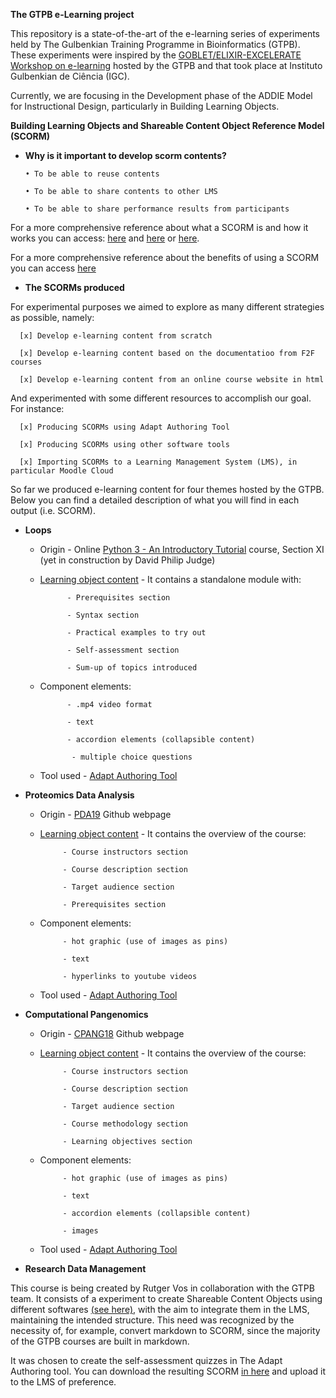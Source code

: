 **The GTPB e-Learning project**

This repository is a state-of-the-art of the e-learning series of experiments held by The Gulbenkian Training Programme in Bioinformatics (GTPB). 
These experiments were inspired by the [GOBLET/ELIXIR-EXCELERATE Workshop on e-learning](https://github.com/alexcaetano/GTPB_Elearning/blob/master/GOBLET_ELIXIR_Workshop_elearning_SaraPetiz_21112017.pdf) hosted by the GTPB and that took place at Instituto Gulbenkian de Ciência (IGC). 

Currently, we are focusing in the Development phase of the ADDIE Model for Instructional Design, particularly in Building Learning Objects.





**Building Learning Objects and Shareable Content Object Reference Model (SCORM)**



- **Why is it important to develop scorm contents?**

      • To be able to reuse contents
    
      • To be able to share contents to other LMS
    
      • To be able to share performance results from participants
    

For a more comprehensive reference about what a SCORM is and how it works you can access: [here](https://scorm.com/scorm-explained/) and [here](https://scorm.com/scorm-explained/scorm-resources/scorm-cookbook/) or [here](https://scorm.com/wp-content/assets/cookbook/CookingUpASCORM_v1_2.pdf).

For a more comprehensive reference about the benefits of using a SCORM you can access [here](https://scorm.com/scorm-explained/business-of-scorm/benefits-of-scorm/)



- **The SCORMs produced**

 For experimental purposes we aimed to explore as many different strategies as possible, namely:
 
      [x] Develop e-learning content from scratch
      
      [x] Develop e-learning content based on the documentatioo from F2F courses
      
      [x] Develop e-learning content from an online course website in html
      
  And experimented with some different resources to accomplish our goal. For instance:
  
      [x] Producing SCORMs using Adapt Authoring Tool
      
      [x] Producing SCORMs using other software tools
      
      [x] Importing SCORMs to a Learning Management System (LMS), in particular Moodle Cloud
      

So far we produced e-learning content for four themes hosted by the GTPB. Below you can find a detailed description of what you will find in each output (i.e. SCORM).

   - **Loops**
   
   
        - Origin - Online [Python 3 - An Introductory Tutorial](https://rawgit.com/BioinformaticsTraining/Critical-Guides/gh-pages/HTML/Python_Bits.html#Section-XI) course, Section XI (yet in construction by David Philip Judge)
            
   
        - [Learning object content](https://github.com/alexcaetano/GTPB_Elearning/blob/master/SCORMs/loops_module.zip) - It contains a standalone module with:
       
                    - Prerequisites section
        
                    - Syntax section
        
                    - Practical examples to try out
        
                    - Self-assessment section
        
                    - Sum-up of topics introduced
        
        
        
        - Component elements:
      
                    - .mp4 video format
            
                    - text 
                   
                    - accordion elements (collapsible content) 
            
                     - multiple choice questions

    
       - Tool used - [Adapt Authoring Tool](https://www.adaptlearning.org/)
       
        
   - **Proteomics Data Analysis**
     
     
        - Origin - [PDA19](https://gtpb.github.io/PDA19/) Github webpage 
            
       
        - [Learning object content](https://github.com/alexcaetano/GTPB_Elearning/blob/master/SCORMs/proteomics_overview.zip) - It contains the overview of the course:
     
                   - Course instructors section
                   
                   - Course description section
                   
                   - Target audience section
                   
                   - Prerequisites section
                   
                   
        
        - Component elements:
             
      
                   - hot graphic (use of images as pins)
            
                   - text 
                   
                   - hyperlinks to youtube videos

    
        - Tool used - [Adapt Authoring Tool](https://www.adaptlearning.org/) 
      
      
      
      
   - **Computational Pangenomics**
     
     
        - Origin - [CPANG18](https://github.com/GTPB/CPANG18/blob/master/index.md) Github webpage 
             
       
        - [Learning object content](https://github.com/alexcaetano/GTPB_Elearning/blob/master/SCORMs/pangenomics_overview.zip) - It contains the overview of the course:
     
                   - Course instructors section
                   
                   - Course description section
                   
                   - Target audience section
                   
                   - Course methodology section
                   
                   - Learning objectives section
                   
        
        - Component elements:
             
      
                   - hot graphic (use of images as pins)
            
                   - text 
                   
                   - accordion elements (collapsible content)
                   
                   - images

    
       - Tool used - [Adapt Authoring Tool](https://www.adaptlearning.org/) 



   - **Research Data Management**

This course is being created by Rutger Vos in collaboration with the GTPB team. 
It consists of a experiment to create Shareable Content Objects using different softwares [(see here)](https://github.com/naturalis/markdown2scormhere), with the aim to integrate them in the LMS, maintaining the intended structure. This need was recognized by the necessity of, for example, convert markdown to SCORM, since the majority of the GTPB courses are built in markdown. 

It was chosen to create the self-assessment quizzes in The Adapt Authoring tool. You can download the resulting SCORM [in here](https://github.com/alexcaetano/GTPB_Elearning/blob/master/SCORMs/data_management_assessment.zip) and upload it to the LMS of preference.





